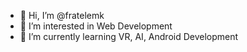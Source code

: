 - 👋 Hi, I’m @fratelemk
- 👀 I’m interested in Web Development
- 🌱 I’m currently learning VR, AI, Android Development

<!---
fratelemk/fratelemk is a ✨ special ✨ repository because its `README.md` (this file) appears on your GitHub profile.
You can click the Preview link to take a look at your changes.
--->
